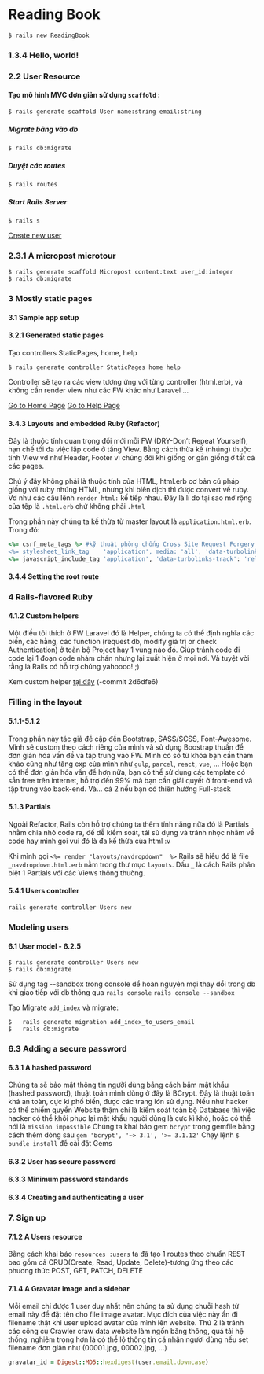 # Reading Book

```
$ rails new ReadingBook
```
### 1.3.4 Hello, world!

### 2.2 User Resource

#### Tạo mô hình MVC đơn giản sử dụng `scaffold` :
```
$ rails generate scaffold User name:string email:string
```

##### Migrate bảng vào db
```
$ rails db:migrate
```

##### Duyệt các routes
```
$ rails routes
```

##### Start Rails Server
```
$ rails s
```

[Create new user](http://localhost:3000/users/new)

### 2.3.1 A micropost microtour

```
$ rails generate scaffold Micropost content:text user_id:integer
$ rails db:migrate
```
### 3 Mostly static pages

#### 3.1 Sample app setup

#### 3.2.1 Generated static pages

Tạo controllers StaticPages, home, help

```
$ rails generate controller StaticPages home help
```

Controller sẽ tạo ra các view tương ứng với từng controller (html.erb), và không cần render view như các FW khác như Laravel ...

[Go to Home Page](http://localhost:3000/static_pages/home) [Go to Help Page](http://localhost:3000/static_pages/help)

#### 3.4.3 Layouts and embedded Ruby (Refactor)

Đây là thuộc tính quan trọng đối mới mỗi FW (DRY-Don’t Repeat Yourself), hạn chế tối đa việc lặp code ở tầng View. Bằng cách thừa kế (nhúng) thuộc tính View vd như Header, Footer vì chúng đôi khi giống or gần giống ở tất cả các pages.

Chú ý đây không phải là thuộc tính của HTML, html.erb cơ bản cú pháp giống với ruby nhúng HTML, nhưng khi biên dịch thì được convert về  ruby. Vd như các câu lênh ```render html:``` kế tiếp nhau. Đây là lí do tại sao mở rộng của tệp là `.html.erb` chứ không phải `.html`

Trong phần này chúng ta kế thừa từ master layout là `application.html.erb`.
Trong đó: 

```ruby
<%= csrf_meta_tags %> #kỹ thuật phòng chống Cross Site Request Forgery, bằng cách sinh ra các token xác thực ở các form
<%= stylesheet_link_tag    'application', media: 'all', 'data-turbolinks-track': 'reload' %> #link stylesheet .css
<%= javascript_include_tag 'application', 'data-turbolinks-track': 'reload' %> #link javascript .js
```

#### 3.4.4 Setting the root route

### 4 Rails-flavored Ruby

#### 4.1.2 Custom helpers

Một điều tôi thích ở FW Laravel đó là Helper, chúng ta có thể định nghĩa các biến, các hằng, các function (request db, modify giá trị or check Authentication) ở toàn bộ Project hay 1 vùng nào đó. Giúp tránh code đi code lại 1 đoạn code nhàm chán nhưng lại xuất hiện ở mọi nơi. Và tuyệt vời rằng là Rails có hỗ trợ chúng yahoooo! ;)

Xem custom helper [tại đây](https://github.com/tranphuquy19/ReadingBook/commit/2d6dfe675827e8f768ddd61f60d902962b38d1c2) (-commit 2d6dfe6)

### Filling in the layout

#### 5.1.1-5.1.2

Trong phần này tác giả đề cập đến Bootstrap, SASS/SCSS, Font-Awesome. Mình sẽ custom theo cách riêng của mình và sử dụng Boostrap thuần để đơn giản hóa vấn đề và tập trung vào FW. Mình có số từ khóa bạn cần tham khảo cũng như tăng exp của mình như `gulp`, `parcel`, `react`, `vue`, ...
Hoặc bạn có thể đơn giản hóa vấn đề hơn nữa, bạn có thể sử dụng các template có sẵn free trên internet, hỗ trợ đến 99% mà bạn cần giải quyết ở front-end và tập trung vào back-end. Và... cả 2 nếu bạn có thiên hướng Full-stack

#### 5.1.3 Partials

Ngoài Refactor, Rails còn hỗ trợ chúng ta thêm tính năng nữa đó là Partials nhằm chia nhỏ code ra, để dễ kiểm soát, tái sử dụng và tránh nhọc nhằm về code hay mình gọi vui đó là đa kế thừa của html :v

Khi mình gọi `<%= render "layouts/navdropdown"  %>` Rails sẽ hiểu đó là file `_navdropdown.html.erb` nằm trong thư mục `layouts`. Dấu `_` là cách Rails phân biệt 1 Partials với các Views thông thường.

#### 5.4.1 Users controller

`rails generate controller Users new`

### Modeling users

#### 6.1 User model - 6.2.5

```
$ rails generate controller Users new
$ rails db:migrate
```

Sử dụng tag --sandbox trong console để  hoàn nguyên mọi thay đổi trong db khi giao tiếp với db thông qua `rails console`
`rails console --sandbox`

Tạo Migrate `add_index` và migrate:

```
$   rails generate migration add_index_to_users_email
$   rails db:migrate
```
### 6.3 Adding a secure password

#### 6.3.1 A hashed password

Chúng ta sẽ bảo mật thông tin người dùng bằng cách băm mật khẩu (hashed password), thuật toán mình dùng ở đây là BCrypt. Đây là thuật toán khá an toàn, cực kì phổ biến, được các trang lớn sử dụng. Nếu như hacker có thể chiếm quyền Website thậm chí là kiểm soát toàn bộ Database thì việc hacker có thể  khôi phục lại mật khẩu người dùng là cực kì khó, hoặc có thể nói là `mission impossible`
Chúng ta khai báo gem `bcrypt` trong gemfile bằng cách thêm dòng sau 
`gem 'bcrypt', '~> 3.1', '>= 3.1.12'`
Chạy lệnh `$ bundle install` để cài đặt Gems

#### 6.3.2 User has secure password

#### 6.3.3 Minimum password standards

#### 6.3.4 Creating and authenticating a user

### 7. Sign up

#### 7.1.2 A Users resource

Bằng cách khai báo `resources :users` ta đã tạo 1 routes theo chuẩn REST bao gồm cả CRUD(Create, Read, Update, Delete)-tương ứng theo các phương thức POST, GET, PATCH, DELETE

#### 7.1.4 A Gravatar image and a sidebar

Mỗi email chỉ được 1 user duy nhất nên chúng ta sử dụng chuỗi hash từ email này để đặt tên cho file image avatar. Mục đích của việc này ẩn đi filename thật khi user upload avatar của mình lên website. Thứ 2 là tránh các công cụ Crawler craw data website làm ngốn băng thông, quá tải hệ thống, nghiêm trọng hơn là có thể lộ thông tin cá nhân người dùng nếu set filename đơn giản như (00001.jpg, 00002.jpg, ...)

```ruby
gravatar_id = Digest::MD5::hexdigest(user.email.downcase)
```